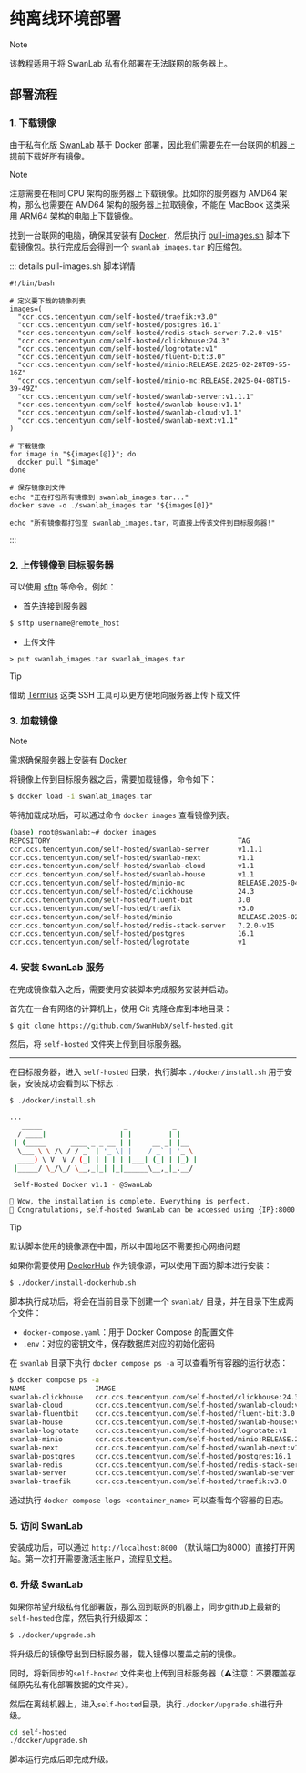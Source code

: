# 纯离线环境部署

> [!NOTE] 
>
> 该教程适用于将 SwanLab 私有化部署在无法联网的服务器上。

## 部署流程

### 1. 下载镜像

由于私有化版 [SwanLab](https://github.com/SwanHubX/self-hosted) 基于 Docker 部署，因此我们需要先在一台联网的机器上提前下载好所有镜像。

> [!NOTE]
>
> 注意需要在相同 CPU 架构的服务器上下载镜像。比如你的服务器为 AMD64 架构，那么也需要在 AMD64 架构的服务器上拉取镜像，不能在 MacBook 这类采用 ARM64 架构的电脑上下载镜像。

找到一台联网的电脑，确保其安装有 [Docker](https://docs.docker.com/engine/install/)，然后执行 [pull-images.sh](https://github.com/SwanHubX/self-hosted/blob/main/scripts/pull-images.sh) 脚本下载镜像包。执行完成后会得到一个 `swanlab_images.tar` 的压缩包。

::: details pull-images.sh 脚本详情

```shell
#!/bin/bash

# 定义要下载的镜像列表
images=(
  "ccr.ccs.tencentyun.com/self-hosted/traefik:v3.0"
  "ccr.ccs.tencentyun.com/self-hosted/postgres:16.1"
  "ccr.ccs.tencentyun.com/self-hosted/redis-stack-server:7.2.0-v15"
  "ccr.ccs.tencentyun.com/self-hosted/clickhouse:24.3"
  "ccr.ccs.tencentyun.com/self-hosted/logrotate:v1"
  "ccr.ccs.tencentyun.com/self-hosted/fluent-bit:3.0"
  "ccr.ccs.tencentyun.com/self-hosted/minio:RELEASE.2025-02-28T09-55-16Z"
  "ccr.ccs.tencentyun.com/self-hosted/minio-mc:RELEASE.2025-04-08T15-39-49Z"
  "ccr.ccs.tencentyun.com/self-hosted/swanlab-server:v1.1.1"
  "ccr.ccs.tencentyun.com/self-hosted/swanlab-house:v1.1"
  "ccr.ccs.tencentyun.com/self-hosted/swanlab-cloud:v1.1"
  "ccr.ccs.tencentyun.com/self-hosted/swanlab-next:v1.1"
)

# 下载镜像
for image in "${images[@]}"; do
  docker pull "$image"
done

# 保存镜像到文件
echo "正在打包所有镜像到 swanlab_images.tar..."
docker save -o ./swanlab_images.tar "${images[@]}"

echo "所有镜像都打包至 swanlab_images.tar，可直接上传该文件到目标服务器!"
```

:::

###  2. 上传镜像到目标服务器

可以使用 [sftp](https://www.ssh.com/academy/ssh/sftp-ssh-file-transfer-protocol) 等命令。例如：

- 首先连接到服务器

```bash
$ sftp username@remote_host
```

- 上传文件

```sftp
> put swanlab_images.tar swanlab_images.tar
```

> [!TIP]
>
> 借助 [Termius](https://termius.com/) 这类 SSH 工具可以更方便地向服务器上传下载文件

### 3. 加载镜像

> [!NOTE]  
>
> 需求确保服务器上安装有 [Docker](https://docs.docker.com/engine/install/)

将镜像上传到目标服务器之后，需要加载镜像，命令如下：

```bash
$ docker load -i swanlab_images.tar
```

等待加载成功后，可以通过命令 `docker images` 查看镜像列表。

```bash
(base) root@swanlab:~# docker images
REPOSITORY                                              TAG                            IMAGE ID       CREATED         SIZE
ccr.ccs.tencentyun.com/self-hosted/swanlab-server       v1.1.1                         a2b992161a68   8 days ago      1.46GB
ccr.ccs.tencentyun.com/self-hosted/swanlab-next         v1.1                           7a33e5b1afc5   3 weeks ago     265MB
ccr.ccs.tencentyun.com/self-hosted/swanlab-cloud        v1.1                           0bc15f138d79   3 weeks ago     53.3MB
ccr.ccs.tencentyun.com/self-hosted/swanlab-house        v1.1                           007b252f5b6c   3 weeks ago     48.5MB
ccr.ccs.tencentyun.com/self-hosted/minio-mc             RELEASE.2025-04-08T15-39-49Z   f33e36a42eec   5 weeks ago     84.1MB
ccr.ccs.tencentyun.com/self-hosted/clickhouse           24.3                           6ffc1e932ef1   2 months ago    942MB
ccr.ccs.tencentyun.com/self-hosted/fluent-bit           3.0                            97e65b999a4d   2 months ago    84.9MB
ccr.ccs.tencentyun.com/self-hosted/traefik              v3.0                           0f62db80c71d   2 months ago    190MB
ccr.ccs.tencentyun.com/self-hosted/minio                RELEASE.2025-02-28T09-55-16Z   377fe6127f60   2 months ago    180MB
ccr.ccs.tencentyun.com/self-hosted/redis-stack-server   7.2.0-v15                      110cc99f3057   3 months ago    520MB
ccr.ccs.tencentyun.com/self-hosted/postgres             16.1                           86414087c100   16 months ago   425MB
ccr.ccs.tencentyun.com/self-hosted/logrotate            v1                             e07b32a4bfda   6 years ago     45.6MB
```

### 4. 安装 SwanLab 服务

在完成镜像载入之后，需要使用安装脚本完成服务安装并启动。

首先在一台有网络的计算机上，使用 Git 克隆仓库到本地目录：

```bash
$ git clone https://github.com/SwanHubX/self-hosted.git
```

然后，将 `self-hosted` 文件夹上传到目标服务器。

---

在目标服务器，进入 `self-hosted` 目录，执行脚本 `./docker/install.sh` 用于安装，安装成功会看到以下标志：

```bash
$ ./docker/install.sh

...
   _____                    _           _     
  / ____|                  | |         | |    
 | (_____      ____ _ _ __ | |     __ _| |__  
  \___ \ \ /\ / / _` | '_ \| |    / _` | '_ \ 
  ____) \ V  V / (_| | | | | |___| (_| | |_) |
 |_____/ \_/\_/ \__,_|_| |_|______\__,_|_.__/ 
                                              
 Self-Hosted Docker v1.1 - @SwanLab

🎉 Wow, the installation is complete. Everything is perfect.
🥰 Congratulations, self-hosted SwanLab can be accessed using {IP}:8000
```

> [!TIP]
>
> 默认脚本使用的镜像源在中国，所以中国地区不需要担心网络问题
>
> 如果你需要使用 [DockerHub](https://hub.docker.com/) 作为镜像源，可以使用下面的脚本进行安装：
>
> ```bash
> $ ./docker/install-dockerhub.sh
> ```

脚本执行成功后，将会在当前目录下创建一个 `swanlab/` 目录，并在目录下生成两个文件：

- `docker-compose.yaml`：用于 Docker Compose 的配置文件
- `.env`：对应的密钥文件，保存数据库对应的初始化密码

在 `swanlab` 目录下执行 `docker compose ps -a` 可以查看所有容器的运行状态：

```bash
$ docker compose ps -a                                                                                                                                             
NAME                 IMAGE                                                                   COMMAND                  SERVICE          CREATED          STATUS                    PORTS
swanlab-clickhouse   ccr.ccs.tencentyun.com/self-hosted/clickhouse:24.3                      "/entrypoint.sh"         clickhouse       22 minutes ago   Up 22 minutes (healthy)   8123/tcp, 9000/tcp, 9009/tcp
swanlab-cloud        ccr.ccs.tencentyun.com/self-hosted/swanlab-cloud:v1                     "/docker-entrypoint.…"   swanlab-cloud    22 minutes ago   Up 21 minutes             80/tcp
swanlab-fluentbit    ccr.ccs.tencentyun.com/self-hosted/fluent-bit:3.0                       "/fluent-bit/bin/flu…"   fluent-bit       22 minutes ago   Up 22 minutes             2020/tcp
swanlab-house        ccr.ccs.tencentyun.com/self-hosted/swanlab-house:v1                     "./app"                  swanlab-house    22 minutes ago   Up 21 minutes (healthy)   3000/tcp
swanlab-logrotate    ccr.ccs.tencentyun.com/self-hosted/logrotate:v1                         "/sbin/tini -- /usr/…"   logrotate        22 minutes ago   Up 22 minutes             
swanlab-minio        ccr.ccs.tencentyun.com/self-hosted/minio:RELEASE.2025-02-28T09-55-16Z   "/usr/bin/docker-ent…"   minio            22 minutes ago   Up 22 minutes (healthy)   9000/tcp
swanlab-next         ccr.ccs.tencentyun.com/self-hosted/swanlab-next:v1                      "docker-entrypoint.s…"   swanlab-next     22 minutes ago   Up 21 minutes             3000/tcp
swanlab-postgres     ccr.ccs.tencentyun.com/self-hosted/postgres:16.1                        "docker-entrypoint.s…"   postgres         22 minutes ago   Up 22 minutes (healthy)   5432/tcp
swanlab-redis        ccr.ccs.tencentyun.com/self-hosted/redis-stack-server:7.2.0-v15         "/entrypoint.sh"         redis            22 minutes ago   Up 22 minutes (healthy)   6379/tcp
swanlab-server       ccr.ccs.tencentyun.com/self-hosted/swanlab-server:v1                    "docker-entrypoint.s…"   swanlab-server   22 minutes ago   Up 21 minutes (healthy)   3000/tcp
swanlab-traefik      ccr.ccs.tencentyun.com/self-hosted/traefik:v3.0                         "/entrypoint.sh trae…"   traefik          22 minutes ago   Up 22 minutes (healthy)   0.0.0.0:8000->80/tcp, [::]:8000->80/tcp
```

通过执行 `docker compose logs <container_name>` 可以查看每个容器的日志。

### 5. 访问 SwanLab

安装成功后，可以通过 `http://localhost:8000` （默认端口为8000）直接打开网站。第一次打开需要激活主账户，流程见[文档](https://docs.swanlab.cn/guide_cloud/self_host/docker-deploy.html#_3-%E6%BF%80%E6%B4%BB%E4%B8%BB%E8%B4%A6%E5%8F%B7)。

### 6. 升级 SwanLab

如果你希望升级私有化部署版，那么回到联网的机器上，同步github上最新的`self-hosted`仓库，然后执行升级脚本：

```bash
$ ./docker/upgrade.sh
```

将升级后的镜像导出到目标服务器，载入镜像以覆盖之前的镜像。

同时，将新同步的`self-hosted` 文件夹也上传到目标服务器（⚠️注意：不要覆盖存储原先私有化部署数据的文件夹）。

然后在离线机器上，进入`self-hosted`目录，执行`./docker/upgrade.sh`进行升级。

```bash
cd self-hosted
./docker/upgrade.sh
```

脚本运行完成后即完成升级。